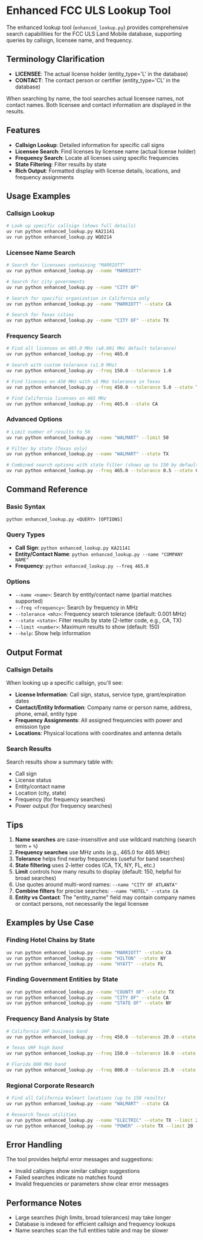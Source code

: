 # Enhanced FCC ULS Lookup Tool

The enhanced lookup tool (`enhanced_lookup.py`) provides comprehensive search capabilities for the FCC ULS Land Mobile database, supporting queries by callsign, licensee name, and frequency.

## Terminology Clarification

- **LICENSEE**: The actual license holder (entity_type='L' in the database)
- **CONTACT**: The contact person or certifier (entity_type='CL' in the database)

When searching by name, the tool searches actual licensee names, not contact names. Both licensee and contact information are displayed in the results.

## Features

- **Callsign Lookup**: Detailed information for specific call signs
- **Licensee Search**: Find licenses by licensee name (actual license holder)
- **Frequency Search**: Locate all licenses using specific frequencies
- **State Filtering**: Filter results by state
- **Rich Output**: Formatted display with license details, locations, and frequency assignments

## Usage Examples

### Callsign Lookup
```bash
# Look up specific callsign (shows full details)
uv run python enhanced_lookup.py KA21141
uv run python enhanced_lookup.py WQO214
```

### Licensee Name Search
```bash
# Search for licensees containing "MARRIOTT"
uv run python enhanced_lookup.py --name "MARRIOTT"

# Search for city governments
uv run python enhanced_lookup.py --name "CITY OF"

# Search for specific organization in California only
uv run python enhanced_lookup.py --name "MARRIOTT" --state CA

# Search for Texas cities
uv run python enhanced_lookup.py --name "CITY OF" --state TX
```

### Frequency Search
```bash
# Find all licenses on 465.0 MHz (±0.001 MHz default tolerance)
uv run python enhanced_lookup.py --freq 465.0

# Search with custom tolerance (±1.0 MHz)
uv run python enhanced_lookup.py --freq 150.0 --tolerance 1.0

# Find licenses on 450 MHz with ±5 MHz tolerance in Texas
uv run python enhanced_lookup.py --freq 450.0 --tolerance 5.0 --state TX

# Find California licenses on 465 MHz
uv run python enhanced_lookup.py --freq 465.0 --state CA
```

### Advanced Options
```bash
# Limit number of results to 50
uv run python enhanced_lookup.py --name "WALMART" --limit 50

# Filter by state (Texas only)
uv run python enhanced_lookup.py --name "WALMART" --state TX

# Combined search options with state filter (shows up to 150 by default)
uv run python enhanced_lookup.py --freq 465.0 --tolerance 0.5 --state CA
```

## Command Reference

### Basic Syntax
```
python enhanced_lookup.py <QUERY> [OPTIONS]
```

### Query Types
- **Call Sign**: `python enhanced_lookup.py KA21141`
- **Entity/Contact Name**: `python enhanced_lookup.py --name "COMPANY NAME"`
- **Frequency**: `python enhanced_lookup.py --freq 465.0`

### Options
- `--name <name>`: Search by entity/contact name (partial matches supported)
- `--freq <frequency>`: Search by frequency in MHz
- `--tolerance <mhz>`: Frequency search tolerance (default: 0.001 MHz)
- `--state <state>`: Filter results by state (2-letter code, e.g., CA, TX)
- `--limit <number>`: Maximum results to show (default: 150)
- `--help`: Show help information

## Output Format

### Callsign Details
When looking up a specific callsign, you'll see:
- **License Information**: Call sign, status, service type, grant/expiration dates
- **Contact/Entity Information**: Company name or person name, address, phone, email, entity type
- **Frequency Assignments**: All assigned frequencies with power and emission type
- **Locations**: Physical locations with coordinates and antenna details

### Search Results
Search results show a summary table with:
- Call sign
- License status
- Entity/contact name
- Location (city, state)
- Frequency (for frequency searches)
- Power output (for frequency searches)

## Tips

1. **Name searches** are case-insensitive and use wildcard matching (search term + `%`)
2. **Frequency searches** use MHz units (e.g., 465.0 for 465 MHz)
3. **Tolerance** helps find nearby frequencies (useful for band searches)
4. **State filtering** uses 2-letter codes (CA, TX, NY, FL, etc.)
5. **Limit** controls how many results to display (default: 150, helpful for broad searches)
6. Use quotes around multi-word names: `--name "CITY OF ATLANTA"`
7. **Combine filters** for precise searches: `--name "HOTEL" --state CA`
8. **Entity vs Contact**: The "entity_name" field may contain company names or contact persons, not necessarily the legal licensee

## Examples by Use Case

### Finding Hotel Chains by State
```bash
uv run python enhanced_lookup.py --name "MARRIOTT" --state CA
uv run python enhanced_lookup.py --name "HILTON" --state NY
uv run python enhanced_lookup.py --name "HYATT" --state FL
```

### Finding Government Entities by State
```bash
uv run python enhanced_lookup.py --name "COUNTY OF" --state TX
uv run python enhanced_lookup.py --name "CITY OF" --state CA
uv run python enhanced_lookup.py --name "STATE OF" --state NY
```

### Frequency Band Analysis by State
```bash
# California UHF business band
uv run python enhanced_lookup.py --freq 450.0 --tolerance 20.0 --state CA

# Texas VHF high band
uv run python enhanced_lookup.py --freq 150.0 --tolerance 10.0 --state TX

# Florida 800 MHz band
uv run python enhanced_lookup.py --freq 800.0 --tolerance 25.0 --state FL
```

### Regional Corporate Research
```bash
# Find all California Walmart locations (up to 150 results)
uv run python enhanced_lookup.py --name "WALMART" --state CA

# Research Texas utilities
uv run python enhanced_lookup.py --name "ELECTRIC" --state TX --limit 20
uv run python enhanced_lookup.py --name "POWER" --state TX --limit 20
```

## Error Handling

The tool provides helpful error messages and suggestions:
- Invalid callsigns show similar callsign suggestions
- Failed searches indicate no matches found
- Invalid frequencies or parameters show clear error messages

## Performance Notes

- Large searches (high limits, broad tolerances) may take longer
- Database is indexed for efficient callsign and frequency lookups
- Name searches scan the full entities table and may be slower
